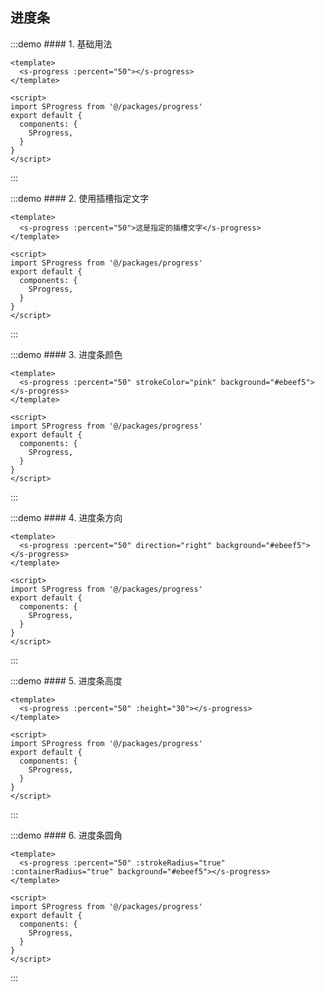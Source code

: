 ## 进度条

:::demo #### 1. 基础用法

```vue
<template>
  <s-progress :percent="50"></s-progress>
</template>
 
<script>
import SProgress from '@/packages/progress'
export default {
  components: {
    SProgress,
  }
}
</script>
```

:::

:::demo #### 2. 使用插槽指定文字

```vue
<template>
  <s-progress :percent="50">这是指定的插槽文字</s-progress>
</template>
 
<script>
import SProgress from '@/packages/progress'
export default {
  components: {
    SProgress,
  }
}
</script>
```

:::

:::demo #### 3. 进度条颜色

```vue
<template>
  <s-progress :percent="50" strokeColor="pink" background="#ebeef5"></s-progress>
</template>
 
<script>
import SProgress from '@/packages/progress'
export default {
  components: {
    SProgress,
  }
}
</script>
```

:::

:::demo #### 4. 进度条方向

```vue
<template>
  <s-progress :percent="50" direction="right" background="#ebeef5"></s-progress>
</template>
 
<script>
import SProgress from '@/packages/progress'
export default {
  components: {
    SProgress,
  }
}
</script>
```

:::

:::demo #### 5. 进度条高度

```vue
<template>
  <s-progress :percent="50" :height="30"></s-progress>
</template>
 
<script>
import SProgress from '@/packages/progress'
export default {
  components: {
    SProgress,
  }
}
</script>
```

:::

:::demo #### 6. 进度条圆角

```vue
<template>
  <s-progress :percent="50" :strokeRadius="true" :containerRadius="true" background="#ebeef5"></s-progress>
</template>
 
<script>
import SProgress from '@/packages/progress'
export default {
  components: {
    SProgress,
  }
}
</script>
```

:::
